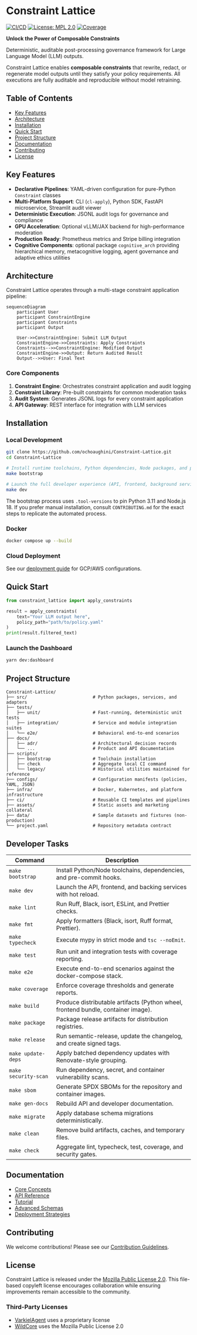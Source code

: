 # Constraint Lattice

[![CI/CD](https://github.com/ochoaughini/Constraint-Lattice/actions/workflows/docker-publish.yml/badge.svg)](https://github.com/ochoaughini/Constraint-Lattice/actions/workflows/docker-publish.yml)
[![License: MPL 2.0](https://img.shields.io/badge/License-MPL_2.0-brightgreen.svg)](https://opensource.org/licenses/MPL-2.0)
[![Coverage](https://img.shields.io/badge/Coverage-95%25-brightgreen)](./coverage)

**Unlock the Power of Composable Constraints**

Deterministic, auditable post-processing governance framework for Large Language Model (LLM) outputs.

Constraint Lattice enables **composable constraints** that rewrite, redact, or regenerate model outputs until they satisfy your policy requirements. All executions are fully auditable and reproducible without model retraining.

## Table of Contents
- [Key Features](#key-features)
- [Architecture](#architecture)
- [Installation](#installation)
- [Quick Start](#quick-start)
- [Project Structure](#project-structure)
- [Documentation](#documentation)
- [Contributing](#contributing)
- [License](#license)

## Key Features

- **Declarative Pipelines**: YAML-driven configuration for pure-Python `Constraint` classes
- **Multi-Platform Support**: CLI (`cl-apply`), Python SDK, FastAPI microservice, Streamlit audit viewer
- **Deterministic Execution**: JSONL audit logs for governance and compliance
- **GPU Acceleration**: Optional vLLM/JAX backend for high-performance moderation
- **Production Ready**: Prometheus metrics and Stripe billing integration
- **Cognitive Components**: optional package `cognitive_arch` providing hierarchical memory, metacognitive logging, agent governance and adaptive ethics utilities

## Architecture

Constraint Lattice operates through a multi-stage constraint application pipeline:

```mermaid
sequenceDiagram
    participant User
    participant ConstraintEngine
    participant Constraints
    participant Output

    User->>ConstraintEngine: Submit LLM Output
    ConstraintEngine->>Constraints: Apply Constraints
    Constraints-->>ConstraintEngine: Modified Output
    ConstraintEngine->>Output: Return Audited Result
    Output-->>User: Final Text
```

### Core Components

1. **Constraint Engine**: Orchestrates constraint application and audit logging
2. **Constraint Library**: Pre-built constraints for common moderation tasks
3. **Audit System**: Generates JSONL logs for every constraint application
4. **API Gateway**: REST interface for integration with LLM services

## Installation

### Local Development

```bash
git clone https://github.com/ochoaughini/Constraint-Lattice.git
cd Constraint-Lattice

# Install runtime toolchains, Python dependencies, Node packages, and pre-commit hooks
make bootstrap

# Launch the full developer experience (API, frontend, background services)
make dev
```

The bootstrap process uses `.tool-versions` to pin Python 3.11 and Node.js 18. If you prefer manual
installation, consult `CONTRIBUTING.md` for the exact steps to replicate the automated process.

### Docker

```bash
docker compose up --build
```

### Cloud Deployment
See our [deployment guide](docs/hybrid_deployment_strategy.md) for GCP/AWS configurations.

## Quick Start

```python
from constraint_lattice import apply_constraints

result = apply_constraints(
    text="Your LLM output here",
    policy_path="path/to/policy.yaml"
)
print(result.filtered_text)
```

### Launch the Dashboard

```bash
yarn dev:dashboard
```

## Project Structure

```
Constraint-Lattice/
├── src/                         # Python packages, services, and adapters
├── tests/
│   ├── unit/                    # Fast-running, deterministic unit tests
│   ├── integration/             # Service and module integration suites
│   └── e2e/                     # Behavioral end-to-end scenarios
├── docs/
│   ├── adr/                     # Architectural decision records
│   └── ...                      # Product and API documentation
├── scripts/
│   ├── bootstrap                # Toolchain installation
│   ├── check                    # Aggregate local CI command
│   └── legacy/                  # Historical utilities maintained for reference
├── configs/                     # Configuration manifests (policies, YAML, JSON)
├── infra/                       # Docker, Kubernetes, and platform infrastructure
├── ci/                          # Reusable CI templates and pipelines
├── assets/                      # Static assets and marketing collateral
├── data/                        # Sample datasets and fixtures (non-production)
└── project.yaml                 # Repository metadata contract
```

## Developer Tasks

| Command | Description |
| --- | --- |
| `make bootstrap` | Install Python/Node toolchains, dependencies, and pre-commit hooks. |
| `make dev` | Launch the API, frontend, and backing services with hot reload. |
| `make lint` | Run Ruff, Black, isort, ESLint, and Prettier checks. |
| `make fmt` | Apply formatters (Black, isort, Ruff format, Prettier). |
| `make typecheck` | Execute mypy in strict mode and `tsc --noEmit`. |
| `make test` | Run unit and integration tests with coverage reporting. |
| `make e2e` | Execute end-to-end scenarios against the docker-compose stack. |
| `make coverage` | Enforce coverage thresholds and generate reports. |
| `make build` | Produce distributable artifacts (Python wheel, frontend bundle, container image). |
| `make package` | Package release artifacts for distribution registries. |
| `make release` | Run semantic-release, update the changelog, and create signed tags. |
| `make update-deps` | Apply batched dependency updates with Renovate-style grouping. |
| `make security-scan` | Run dependency, secret, and container vulnerability scans. |
| `make sbom` | Generate SPDX SBOMs for the repository and container images. |
| `make gen-docs` | Rebuild API and developer documentation. |
| `make migrate` | Apply database schema migrations deterministically. |
| `make clean` | Remove build artifacts, caches, and temporary files. |
| `make check` | Aggregate lint, typecheck, test, coverage, and security gates. |

## Documentation

- [Core Concepts](docs/principles.md)
- [API Reference](docs/api.md)
- [Tutorial](docs/tutorial.md)
- [Advanced Schemas](docs/advanced_schemas_and_operations.md)
- [Deployment Strategies](docs/hybrid_deployment_strategy.md)

## Contributing
We welcome contributions! Please see our [Contribution Guidelines](CONTRIBUTING.md).

## License

Constraint Lattice is released under the [Mozilla Public License 2.0](LICENSE). This file-based copyleft license encourages collaboration while ensuring improvements remain accessible to the community.

### Third-Party Licenses
- [VarkielAgent](https://github.com/ochoaughini/VarkielAgent) uses a proprietary license
- [WildCore](https://github.com/ochoaughini/WildCore) uses the Mozilla Public License 2.0
